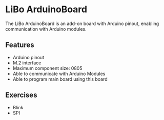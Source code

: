 # LiBo ArduinoBoard

The LiBo ArduinoBoard is an add-on board with Arduino pinout, enabling communication with Arduino modules.

## Features

- Arduino pinout
- M.2 interface
- Maximum component size: 0805
- Able to communicate with Arduino Modules
- Able to program main board using this board

## Exercises

- Blink
- SPI